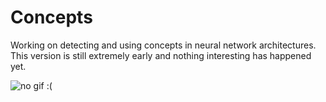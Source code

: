 # Concepts

Working on detecting and using concepts in neural network architectures. This version is still extremely early and nothing interesting has happened yet.

![no gif :(](https://media.giphy.com/media/JIX9t2j0ZTN9S/giphy.gif)